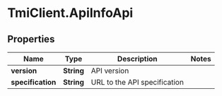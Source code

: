 # TmiClient.ApiInfoApi

## Properties
Name | Type | Description | Notes
------------ | ------------- | ------------- | -------------
**version** | **String** | API version | 
**specification** | **String** | URL to the API specification | 
